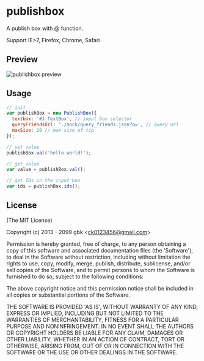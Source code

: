 publishbox
==========

A publish box with @ function.

Support IE>7, Firefox, Chrome, Safari

## Preview

![publishbox preview](https://raw.github.com/gbk/publishbox/master/preview.png)

## Usage

``` js
// init
var publishBox = new PublishBox({
  textbox: '#J_TextBox', // input box selector
  queryFriendsUrl: './mock/query_friends.json?q=', // query url
  maxSize: 20 // max size of tip
});

// set value
publishBox.val('hello world!');

// get value
var value = publishBox.val();

// get IDs in the input box
var ids = publishBox.ids();
```

## License

(The MIT License)

Copyright (c) 2013 - 2099 gbk &lt;ck0123456@gmail.com&gt;

Permission is hereby granted, free of charge, to any person obtaining
a copy of this software and associated documentation files (the
'Software'), to deal in the Software without restriction, including
without limitation the rights to use, copy, modify, merge, publish,
distribute, sublicense, and/or sell copies of the Software, and to
permit persons to whom the Software is furnished to do so, subject to
the following conditions:

The above copyright notice and this permission notice shall be
included in all copies or substantial portions of the Software.

THE SOFTWARE IS PROVIDED 'AS IS', WITHOUT WARRANTY OF ANY KIND,
EXPRESS OR IMPLIED, INCLUDING BUT NOT LIMITED TO THE WARRANTIES OF
MERCHANTABILITY, FITNESS FOR A PARTICULAR PURPOSE AND NONINFRINGEMENT.
IN NO EVENT SHALL THE AUTHORS OR COPYRIGHT HOLDERS BE LIABLE FOR ANY
CLAIM, DAMAGES OR OTHER LIABILITY, WHETHER IN AN ACTION OF CONTRACT,
TORT OR OTHERWISE, ARISING FROM, OUT OF OR IN CONNECTION WITH THE
SOFTWARE OR THE USE OR OTHER DEALINGS IN THE SOFTWARE.

